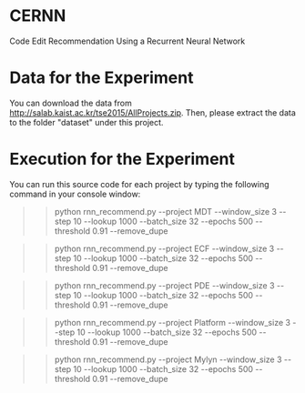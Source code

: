 # CERNN
Code Edit Recommendation Using a Recurrent Neural Network

# Data for the Experiment
You can download the data from http://salab.kaist.ac.kr/tse2015/AllProjects.zip. Then, please extract the data to the folder "dataset" under this project.


# Execution for the Experiment
You can run this source code for each project by typing the following command in your console window:

>> python rnn_recommend.py --project MDT --window_size 3 --step 10 --lookup 1000 --batch_size 32 --epochs 500 --threshold 0.91 --remove_dupe

>> python rnn_recommend.py --project ECF --window_size 3 --step 10 --lookup 1000 --batch_size 32 --epochs 500 --threshold 0.91 --remove_dupe

>> python rnn_recommend.py --project PDE --window_size 3 --step 10 --lookup 1000 --batch_size 32 --epochs 500 --threshold 0.91 --remove_dupe

>> python rnn_recommend.py --project Platform --window_size 3 --step 10 --lookup 1000 --batch_size 32 --epochs 500 --threshold 0.91 --remove_dupe

>> python rnn_recommend.py --project Mylyn --window_size 3 --step 10 --lookup 1000 --batch_size 32 --epochs 500 --threshold 0.91 --remove_dupe
